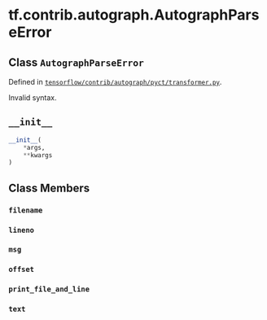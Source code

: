 <div itemscope itemtype="http://developers.google.com/ReferenceObject">
<meta itemprop="name" content="tf.contrib.autograph.AutographParseError" />
<meta itemprop="path" content="Stable" />
<meta itemprop="property" content="__init__"/>
<meta itemprop="property" content="filename"/>
<meta itemprop="property" content="lineno"/>
<meta itemprop="property" content="msg"/>
<meta itemprop="property" content="offset"/>
<meta itemprop="property" content="print_file_and_line"/>
<meta itemprop="property" content="text"/>
</div>

# tf.contrib.autograph.AutographParseError

## Class `AutographParseError`





Defined in [`tensorflow/contrib/autograph/pyct/transformer.py`](https://www.tensorflow.org/code/tensorflow/contrib/autograph/pyct/transformer.py).

Invalid syntax.

<h2 id="__init__"><code>__init__</code></h2>

``` python
__init__(
    *args,
    **kwargs
)
```





## Class Members

<h3 id="filename"><code>filename</code></h3>

<h3 id="lineno"><code>lineno</code></h3>

<h3 id="msg"><code>msg</code></h3>

<h3 id="offset"><code>offset</code></h3>

<h3 id="print_file_and_line"><code>print_file_and_line</code></h3>

<h3 id="text"><code>text</code></h3>

